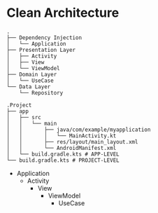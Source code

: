 # Clean Architecture
```
.
├── Dependency Injection
│   └── Application
├── Presentation Layer
│   ├── Activity
│   ├── View
│   └── ViewModel
├── Domain Layer
│   └── UseCase
└── Data Layer
    └── Repository
```
```
.Project
├── app
│   ├── src
│   │   └── main
│   │       ├── java/com/example/myapplication
│   │       │   └── MainActivity.kt
│   │       ├── res/layout/main_layout.xml
│   │       └── AndroidManifest.xml
│   └── build.gradle.kts # APP-LEVEL
└── build.gradle.kts # PROJECT-LEVEL
```




- Application
  - Activity
    - View
      - ViewModel
        - UseCase
